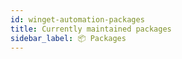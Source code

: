 ```yaml
---
id: winget-automation-packages
title: Currently maintained packages
sidebar_label: 📦 Packages
---
```

